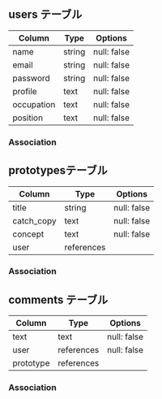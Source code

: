 
## users テーブル

| Column   | Type   | Options     |
| -------- | ------ | ----------- |
| name     | string | null: false |
| email    | string | null: false |
| password | string | null: false |
| profile  | text   | null: false |
|occupation| text   | null: false |
| position | text   | null: false |

### Association

<!-- - has_many :room_users
- has_many :rooms, through: room_users
- has_many :messages -->

## prototypesテーブル

| Column    | Type   | Options     |
| ------    | ------ | ----------- |
| title     | string | null: false |
| catch_copy| text   | null: false |
| concept   | text   | null: false |
| user      | references|
### Association

<!-- - has_many :room_users
- has_many :users, through: room_users
- has_many :messages -->

## comments テーブル

| Column   | Type        | Options                        |
| ------   | ----------  | ------------------------------ |
| text     | text        | null: false |
| user     | references  | null: false |                  |
| prototype| references  | 
### Association

<!-- - belongs_to :room
- belongs_to :user -->



